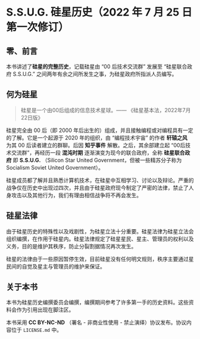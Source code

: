 # S.S.U.G. 硅星历史（2022 年 7 月 25 日第一次修订）

## 零、前言

本书讲述了**硅星的完整历史**，记载硅星由 “00 后技术交流群” 发展至 “硅星联合政府 S.S.U.G.” 之间两年有余之间所发生之事，为硅星政府所指派人员编写。

## 何为硅星

> 硅星是一个由00后组成的信息技术星球。—— 《硅星基本法，2022年7月22日版》

硅星完全由 00 后（即 2000 年后出生的）组成，并且接触编程或对编程具有一定的了解。它是一个起源于 2020 年的组织，由 “编程技术宇宙” 的作者 **轩辕之风** 为其 00 后读者建立的群聊。后因 **知乎事件**  解散。之后，其余部建立起 “00后技术交流群”，再经历一段 **混沌时期** 逐渐演变为现今的联合政府，全称 **硅星联合政府** 即 **S.S.U.G.** （Silicon Star United Government，但被一些精苏分子称为 Socialism Soviet United Government）。

硅星成员都了解并且熟悉计算机技术，在硅星中互相学习、讨论以及辩论。严重的战争仅在历史中出现过四次，并且由于硅星政府现今制定了严密的法律，禁止了人身攻击以及其他行为，我们有理由相信战争将不再会发生。

## 硅星法律

由于硅星历史的特殊性以及戏剧性，为硅星立法十分重要。硅星法律为硅星立法会组织编撰，在作用于硅星内。硅星法律规定了硅星星民、星主、管理员的权利以及义务，目的是维护其秩序，防止分裂割据情况再次发生。

硅星的法律由于一些原因暂停生效，目前硅星没有任何明文规则，秩序主要通过星民间的自觉及星主与管理员的维护来保证。

## 关于本书

本书为硅星历史编撰委员会编撰，编撰期间参考了许多第一手的历史资料。这些资料会作为引用出现在脚注区。

本书采用 **CC BY-NC-ND** （署名 - 非商业性使用 - 禁止演绎）协议发布。协议内容位于 `LICENSE.md` 中。

